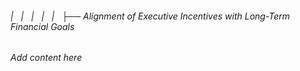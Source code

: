 ###### |   |   |   |   |   ├── Alignment of Executive Incentives with Long-Term Financial Goals

*Add content here*